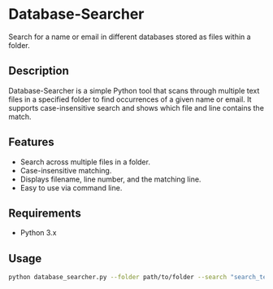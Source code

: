 # Database-Searcher

Search for a name or email in different databases stored as files within a folder.

## Description

Database-Searcher is a simple Python tool that scans through multiple text files in a specified folder to find occurrences of a given name or email. It supports case-insensitive search and shows which file and line contains the match.

## Features

- Search across multiple files in a folder.
- Case-insensitive matching.
- Displays filename, line number, and the matching line.
- Easy to use via command line.

## Requirements

- Python 3.x

## Usage

```bash
python database_searcher.py --folder path/to/folder --search "search_term"
